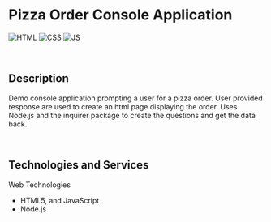 # **Pizza Order Console Application**
![HTML](https://img.shields.io/badge/Uses-HTML-red.svg)
![CSS](https://img.shields.io/badge/Uses-CSS-blue.svg)
![JS](https://img.shields.io/badge/Uses-JS-yellow.svg)


&nbsp;
## **Description**
Demo console application prompting a user for a pizza order. User provided response are used to create an html page displaying the order. Uses Node.js and the inquirer package to create the questions and get the data back. 


&nbsp;
## **Technologies and Services**
Web Technologies
- HTML5, and JavaScript
- Node.js

